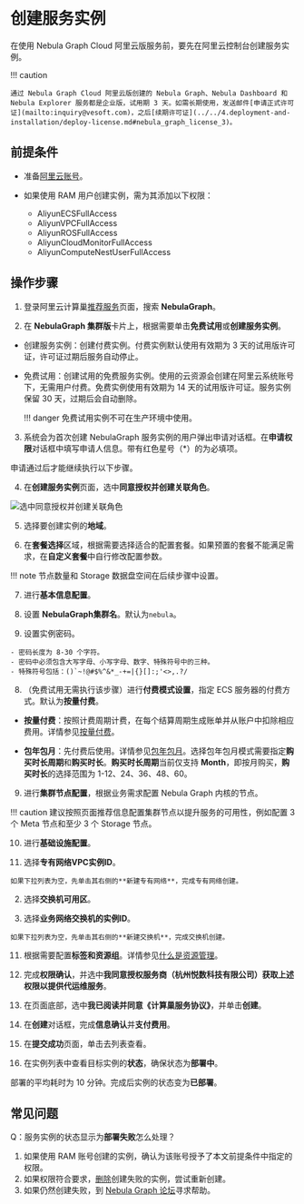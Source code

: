 # 创建服务实例

在使用 Nebula Graph Cloud 阿里云版服务前，要先在阿里云控制台创建服务实例。

!!! caution

    通过 Nebula Graph Cloud 阿里云版创建的 Nebula Graph、Nebula Dashboard 和 Nebula Explorer 服务都是企业版，试用期 3 天。如需长期使用，发送邮件[申请正式许可证](mailto:inquiry@vesoft.com)，之后[续期许可证](../../4.deployment-and-installation/deploy-license.md#nebula_graph_license_3)。

## 前提条件

- 准备[阿里云账号](https://help.aliyun.com/document_detail/324606.html)。

- 如果使用 RAM 用户创建实例，需为其添加以下权限：

  - AliyunECSFullAccess
  - AliyunVPCFullAccess
  - AliyunROSFullAccess
  - AliyunCloudMonitorFullAccess
  - AliyunComputeNestUserFullAccess

## 操作步骤

1. 登录阿里云计算巢[推荐服务](https://computenest.console.aliyun.com/user/cn-hangzhou/recommendService)页面，搜索 **NebulaGraph**。

2. 在 **NebulaGraph 集群版**卡片上，根据需要单击**免费试用**或**创建服务实例**。

  - 创建服务实例：创建付费实例。付费实例默认使用有效期为 3 天的试用版许可证，许可证过期后服务自动停止。
  - 免费试用：创建试用的免费服务实例。使用的云资源会创建在阿⾥云系统账号下，无需用户付费。免费实例使用有效期为 14 天的试用版许可证。服务实例保留 30 天，过期后会⾃动删除。

    !!! danger
        免费试用实例不可在生产环境中使用。

3. 系统会为首次创建 NebulaGraph 服务实例的用户弹出申请对话框。在**申请权限**对话框中填写申请人信息。带有红色星号（*）的为必填项。

  申请通过后才能继续执行以下步骤。

4. 在**创建服务实例**页面，选中**同意授权并创建关联角色**。

  ![选中同意授权并创建关联角色](https://docs-cdn.nebula-graph.com.cn/figures/authorize-compute-nest_cn_2022.05.30.png)

5. 选择要创建实例的**地域**。

6. 在**套餐选择**区域，根据需要选择适合的配置套餐。如果预置的套餐不能满足需求，在**自定义套餐**中自行修改配置参数。

  !!! note
        节点数量和 Storage 数据盘空间在后续步骤中设置。

7. 进行**基本信息配置**。
  
  1. 设置 **NebulaGraph集群名**。默认为`nebula`。
  
  2. 设置实例密码。
  
    - 密码长度为 8-30 个字符。
    - 密码中必须包含大写字母、小写字母、数字、特殊符号中的三种。
    - 特殊符号包括：()`~!@#$%^&*_-+=|{}[]:;'<>,.?/

8. （免费试用无需执行该步骤）进行**付费模式设置**，指定 ECS 服务器的付费方式。默认为**按量付费**。

  - **按量付费**：按照计费周期计费，在每个结算周期生成账单并从账户中扣除相应费用。详情参见[按量付费](https://help.aliyun.com/document_detail/40653.html)。

  - **包年包月**：先付费后使用。详情参见[包年包月](https://help.aliyun.com/document_detail/56220.html)。选择包年包月模式需要指定**购买时长周期**和**购买时长**。**购买时长周期**当前仅支持 **Month**，即按月购买，**购买时长**的选择范围为 1-12、24、36、48、60。

9. 进行**集群节点配置**，根据业务需求配置 Nebula Graph 内核的节点。

  !!! caution
        建议按照页面推荐信息配置集群节点以提升服务的可用性，例如配置 3 个 Meta 节点和至少 3 个 Storage 节点。
  
10. 进行**基础设施配置**。

  1. 选择**专有网络VPC实例ID**。
  
    如果下拉列表为空，先单击其右侧的**新建专有网络**，完成专有网络创建。

  2. 选择**交换机可用区**。

  3. 选择**业务网络交换机的实例ID**。
  
    如果下拉列表为空，先单击其右侧的**新建交换机**，完成交换机创建。

11. 根据需要配置**标签和资源组**。详情参见[什么是资源管理](https://help.aliyun.com/document_detail/94475.html)。

12. 完成**权限确认**，并选中**我同意授权服务商（杭州悦数科技有限公司）获取上述权限以提供代运维服务**。

13. 在页面底部，选中**我已阅读并同意《计算巢服务协议》**，并单击**创建**。

14. 在**创建**对话框，完成**信息确认**并**支付费用**。

15. 在**提交成功**页面，单击去列表查看。

16. 在实例列表中查看目标实例的**状态**，确保状态为**部署中**。

  部署的平均耗时为 10 分钟。完成后实例的状态变为**已部署**。

## 常见问题

Q：服务实例的状态显示为**部署失败**怎么处理？

1. 如果使用 RAM 账号创建的实例，确认为该账号授予了本文前提条件中指定的权限。
2. 如果权限符合要求，[删除](https://help.aliyun.com/document_detail/290837.html)创建失败的实例，尝试重新创建。
3. 如果仍然创建失败，到 [Nebula Graph 论坛](https://discuss.nebula-graph.com.cn/)寻求帮助。
